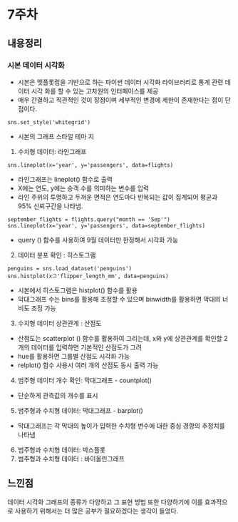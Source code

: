 # 7주차
 ## 내용정리
 ### 시본 데이터 시각화
 - 시본은 맷플롯립을 기반으로 하는 파이썬 데이터 시각화 라이브러리로 통계 관련 데이터 시각
화를 할 수 있는 고차원의 인터페이스를 제공
 - 매우 간결하고 직관적인 것이 장점이며 세부적인 변경에 제한이 존재한다는 점이 단점이다. 
```
sns.set_style('whitegrid')
```
- 시본의 그래프 스타일 테마 지
1. 수치형 데이터: 라인그래프
```
sns.lineplot(x='year', y='passengers', data=flights)
```
- 라인그래프는 lineplot() 함수로 출력
- X에는 연도, y에는 승객 수를 의미하는 변수를 입력
- 라인 주위의 투명하고 두꺼운 면적은 연도마다 반복되는 값이 집계되어 평균과 95% 신뢰구간을 나타냄.
```
september_flights = flights.query("month == 'Sep'")
sns.lineplot(x='year', y='passengers', data=september_flights)
```
- query () 함수를 사용하여 9월 데이터만 한정해서 시각화 가능
2. 데이터 분포 확인 : 히스토그램
```
penguins = sns.load_dataset('penguins')
sns.histplot(x그'flipper_length_mm', data=penguins)
```
- 시본에서 히스토그램은 histplot() 함수를 활용
- 막대그래프 수는 bins를 활용해 조정할 수 있으며 binwidth를 활용하면 막대의 너비도 조정 가능
3.  수치형 데이터 상관관계 : 산점도
- 산점도는 scatterplot () 함수를 활용하여 그리는데, x와 y에 상관관계를 확인할 2개의 데이터를 입력하면 기본적인 산점도가 그려 
- hue를 활용하면 그룹별 산점도 시각화 가능
- relplot() 함수 사용시 여러 개의 산점도 동시 출력 가능
4. 범주형 데이터 개수 확인: 막대그래프 - countplot()
-  단순하게 관측값의 개수를 표시
5. 범주형과 수치형 데이터: 막대그래프 - barplot()
  - 막대그래프는 각 막대의 높이가 입력한 수치형 변수에 대한 중심 경향의 추정치를 나타냄
6.  범주형과 수치형 데이터: 박스플롯
7.  범주형과 수치형 데이터 : 바이올린그래프  
   
 ## 느낀점 
 데이터 시각화 그래프의 종류가 다양하고 그 표현 방법 또한 다양하기에 이를 효과적으로 사용하기 위해서는 더 많은 공부가 필요하겠다는 생각이 들었다.
